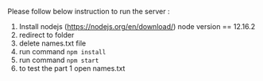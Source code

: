 Please follow below instruction to run the server :
1. Install nodejs (https://nodejs.org/en/download/) node version == 12.16.2
2. redirect to folder
3. delete names.txt file
4. run command ```npm install```
5. run command ```npm start```
6. to test the part 1 open names.txt
